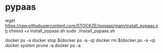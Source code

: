 # pypaas

wget https://raw.githubusercontent.com/STOCKZE/pypaas/main/install_pypaas.sh
chmod +x install_pypaas.sh
sudo ./install_pypaas.sh


docker ps -a
docker stop $(docker ps -a -q)
docker rm $(docker ps -a -q)
docker system prune -a
docker ps -a
